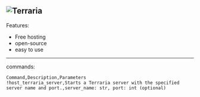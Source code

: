 ![Terraria](https://github.com/noahmindset1/Terraria-Hosting-Bot/assets/157752909/afb54f7d-e26d-4693-9732-ab0cd874e819)
--------------
Features:
- Free hosting
- open-source
- easy to use

--------------

commands:
```csv
Command,Description,Parameters
!host_terraria_server,Starts a Terraria server with the specified server name and port.,server_name: str, port: int (optional)
```
